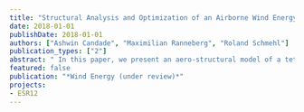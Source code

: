 ```yaml
---
title: "Structural Analysis and Optimization of an Airborne Wind Energy System"
date: 2018-01-01
publishDate: 2018-01-01
authors: ["Ashwin Candade", "Maximilian Ranneberg", "Roland Schmehl"]
publication_types: ["2"]
abstract: " In this paper, we present an aero-structural model of a tethered swept wing for airborne wind energy generation. The carbon composite wing has neither fuselage nor actuated aerodynamic control surfaces and is controlled entirely from the ground using three separate tethers. The computational model is efficient enough to be used for weight optimisation at the initial design stage. The main load-bearing wing component is a non typical ``D'' shaped wing-box, which is represented as a slender carbon composite shell and further idealised as a stack of two-dimensional cross section models arranged along an anisotropic one-dimensional beam model. This reduced 2+1D finite element model is then combined with a nonlinear vortex step method that determines the aerodynamic load. A bridle model is utilised to calculate the individual forces as a function of the aerodynamic load in the bridle lines that connect the main tether to the wing. The entire computational model is used to explore the influence of the bride on the Dbox structure. Considering a reference Dbox design along with a reference aerodynamic load case, the structural response is analysed for typical bridle configurations. Subsequently, an optimisation of the internal geometry and laminate fibre orientations is carried out using the structural computation models, for a fixed aerodynamic and bridle configuration.  Aiming at a minimal weight of the wing structure, we find that for the typical load case of the system, an overall weight savings of approximately 20% can be achieved compared to the initial reference design."
featured: false
publication: "*Wind Energy (under review)*"
projects:
- ESR12
---
```


